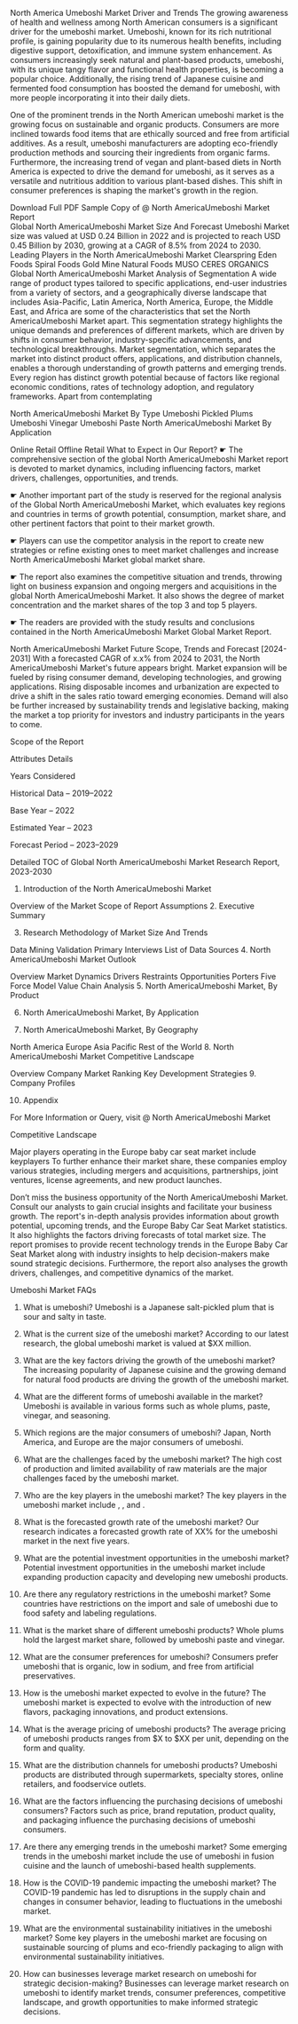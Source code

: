North America Umeboshi Market Driver and Trends
The growing awareness of health and wellness among North American consumers is a significant driver for the umeboshi market. Umeboshi, known for its rich nutritional profile, is gaining popularity due to its numerous health benefits, including digestive support, detoxification, and immune system enhancement. As consumers increasingly seek natural and plant-based products, umeboshi, with its unique tangy flavor and functional health properties, is becoming a popular choice. Additionally, the rising trend of Japanese cuisine and fermented food consumption has boosted the demand for umeboshi, with more people incorporating it into their daily diets.

One of the prominent trends in the North American umeboshi market is the growing focus on sustainable and organic products. Consumers are more inclined towards food items that are ethically sourced and free from artificial additives. As a result, umeboshi manufacturers are adopting eco-friendly production methods and sourcing their ingredients from organic farms. Furthermore, the increasing trend of vegan and plant-based diets in North America is expected to drive the demand for umeboshi, as it serves as a versatile and nutritious addition to various plant-based dishes. This shift in consumer preferences is shaping the market's growth in the region.

Download Full PDF Sample Copy of @ North AmericaUmeboshi Market Report  
Global North AmericaUmeboshi Market Size And Forecast
Umeboshi Market size was valued at USD 0.24 Billion in 2022 and is projected to reach USD 0.45 Billion by 2030, growing at a CAGR of 8.5% from 2024 to 2030.
Leading Players in the North AmericaUmeboshi Market
Clearspring
Eden Foods
Spiral Foods
Gold Mine Natural Foods
MUSO
CERES ORGANICS
Global North AmericaUmeboshi Market Analysis of Segmentation
A wide range of product types tailored to specific applications, end-user industries from a variety of sectors, and a geographically diverse landscape that includes Asia-Pacific, Latin America, North America, Europe, the Middle East, and Africa are some of the characteristics that set the North AmericaUmeboshi Market apart. This segmentation strategy highlights the unique demands and preferences of different markets, which are driven by shifts in consumer behavior, industry-specific advancements, and technological breakthroughs. Market segmentation, which separates the market into distinct product offers, applications, and distribution channels, enables a thorough understanding of growth patterns and emerging trends. Every region has distinct growth potential because of factors like regional economic conditions, rates of technology adoption, and regulatory frameworks. Apart from contemplating

North AmericaUmeboshi Market By Type
Umeboshi Pickled Plums
Umeboshi Vinegar
Umeboshi Paste
North AmericaUmeboshi Market By Application

Online Retail
Offline Retail
What to Expect in Our Report?
☛ The comprehensive section of the global North AmericaUmeboshi Market report is devoted to market dynamics, including influencing factors, market drivers, challenges, opportunities, and trends.

☛ Another important part of the study is reserved for the regional analysis of the Global North AmericaUmeboshi Market, which evaluates key regions and countries in terms of growth potential, consumption, market share, and other pertinent factors that point to their market growth.

☛ Players can use the competitor analysis in the report to create new strategies or refine existing ones to meet market challenges and increase North AmericaUmeboshi Market global market share.

☛ The report also examines the competitive situation and trends, throwing light on business expansion and ongoing mergers and acquisitions in the global North AmericaUmeboshi Market. It also shows the degree of market concentration and the market shares of the top 3 and top 5 players.

☛ The readers are provided with the study results and conclusions contained in the North AmericaUmeboshi Market Global Market Report.

North AmericaUmeboshi Market Future Scope, Trends and Forecast [2024-2031]
With a forecasted CAGR of x.x% from 2024 to 2031, the North AmericaUmeboshi Market's future appears bright. Market expansion will be fueled by rising consumer demand, developing technologies, and growing applications. Rising disposable incomes and urbanization are expected to drive a shift in the sales ratio toward emerging economies. Demand will also be further increased by sustainability trends and legislative backing, making the market a top priority for investors and industry participants in the years to come.

Scope of the Report

Attributes Details

Years Considered

Historical Data – 2019–2022

Base Year – 2022

Estimated Year – 2023

Forecast Period – 2023–2029

Detailed TOC of Global North AmericaUmeboshi Market Research Report, 2023-2030
1. Introduction of the North AmericaUmeboshi Market

Overview of the Market
Scope of Report
Assumptions
2. Executive Summary

3. Research Methodology of Market Size And Trends

Data Mining
Validation
Primary Interviews
List of Data Sources
4. North AmericaUmeboshi Market Outlook

Overview
Market Dynamics
Drivers
Restraints
Opportunities
Porters Five Force Model
Value Chain Analysis
5. North AmericaUmeboshi Market, By Product

6. North AmericaUmeboshi Market, By Application

7. North AmericaUmeboshi Market, By Geography

North America
Europe
Asia Pacific
Rest of the World
8. North AmericaUmeboshi Market Competitive Landscape

Overview
Company Market Ranking
Key Development Strategies
9. Company Profiles

10. Appendix

For More Information or Query, visit @ North AmericaUmeboshi Market

Competitive Landscape

Major players operating in the Europe baby car seat market include keyplayers To further enhance their market share, these companies employ various strategies, including mergers and acquisitions, partnerships, joint ventures, license agreements, and new product launches.

Don’t miss the business opportunity of the North AmericaUmeboshi Market. Consult our analysts to gain crucial insights and facilitate your business growth.
The report's in-depth analysis provides information about growth potential, upcoming trends, and the Europe Baby Car Seat Market statistics. It also highlights the factors driving forecasts of total market size. The report promises to provide recent technology trends in the Europe Baby Car Seat Market along with industry insights to help decision-makers make sound strategic decisions. Furthermore, the report also analyses the growth drivers, challenges, and competitive dynamics of the market.

Umeboshi Market FAQs
1. What is umeboshi?
Umeboshi is a Japanese salt-pickled plum that is sour and salty in taste.

2. What is the current size of the umeboshi market?
According to our latest research, the global umeboshi market is valued at $XX million.

3. What are the key factors driving the growth of the umeboshi market?
The increasing popularity of Japanese cuisine and the growing demand for natural food products are driving the growth of the umeboshi market.

4. What are the different forms of umeboshi available in the market?
Umeboshi is available in various forms such as whole plums, paste, vinegar, and seasoning.

5. Which regions are the major consumers of umeboshi?
Japan, North America, and Europe are the major consumers of umeboshi.

6. What are the challenges faced by the umeboshi market?
The high cost of production and limited availability of raw materials are the major challenges faced by the umeboshi market.

7. Who are the key players in the umeboshi market?
The key players in the umeboshi market include , , and .

8. What is the forecasted growth rate of the umeboshi market?
Our research indicates a forecasted growth rate of XX% for the umeboshi market in the next five years.

9. What are the potential investment opportunities in the umeboshi market?
Potential investment opportunities in the umeboshi market include expanding production capacity and developing new umeboshi products.

10. Are there any regulatory restrictions in the umeboshi market?
Some countries have restrictions on the import and sale of umeboshi due to food safety and labeling regulations.

11. What is the market share of different umeboshi products?
Whole plums hold the largest market share, followed by umeboshi paste and vinegar.

12. What are the consumer preferences for umeboshi?
Consumers prefer umeboshi that is organic, low in sodium, and free from artificial preservatives.

13. How is the umeboshi market expected to evolve in the future?
The umeboshi market is expected to evolve with the introduction of new flavors, packaging innovations, and product extensions.

14. What is the average pricing of umeboshi products?
The average pricing of umeboshi products ranges from $X to $XX per unit, depending on the form and quality.

15. What are the distribution channels for umeboshi products?
Umeboshi products are distributed through supermarkets, specialty stores, online retailers, and foodservice outlets.

16. What are the factors influencing the purchasing decisions of umeboshi consumers?
Factors such as price, brand reputation, product quality, and packaging influence the purchasing decisions of umeboshi consumers.

17. Are there any emerging trends in the umeboshi market?
Some emerging trends in the umeboshi market include the use of umeboshi in fusion cuisine and the launch of umeboshi-based health supplements.

18. How is the COVID-19 pandemic impacting the umeboshi market?
The COVID-19 pandemic has led to disruptions in the supply chain and changes in consumer behavior, leading to fluctuations in the umeboshi market.

19. What are the environmental sustainability initiatives in the umeboshi market?
Some key players in the umeboshi market are focusing on sustainable sourcing of plums and eco-friendly packaging to align with environmental sustainability initiatives.

20. How can businesses leverage market research on umeboshi for strategic decision-making?
Businesses can leverage market research on umeboshi to identify market trends, consumer preferences, competitive landscape, and growth opportunities to make informed strategic decisions.
